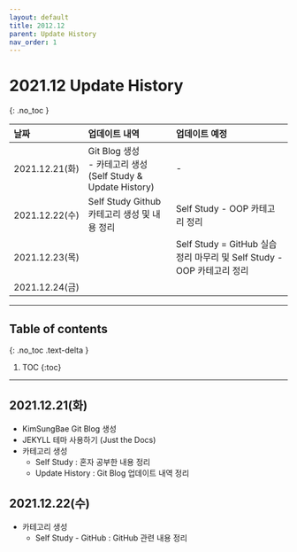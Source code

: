 ```yaml
---
layout: default
title: 2012.12
parent: Update History
nav_order: 1
---
```


# 2021.12 Update History
{: .no_toc }

| 날짜              | 업데이트 내역    | 업데이트 예정 |
|:----------------------|:---------------------------------|:------------------------------|
| 2021.12.21(화)   | Git Blog 생성<br> - 카테고리 생성(Self Study & Update History)                               | -                         |
| 2021.12.22(수)    | Self Study Github 카테고리 생성 및 내용 정리 | Self Study - OOP 카테고리 정리                          |
| 2021.12.23(목) | | Self Study = GitHub 실습 정리 마무리 및 Self Study - OOP 카테고리 정리|
| 2021.12.24(금) | | |

---

## Table of contents
{: .no_toc .text-delta }

1. TOC
{:toc}

---

## 2021.12.21(화)
 - KimSungBae Git Blog 생성
 - JEKYLL 테마 사용하기 (Just the Docs)
 - 카테고리 생성
   -  Self Study : 혼자 공부한 내용 정리
   -  Update History : Git Blog 업데이트 내역 정리

## 2021.12.22(수)
 - 카테고리 생성
   -  Self Study - GitHub : GitHub 관련 내용 정리
